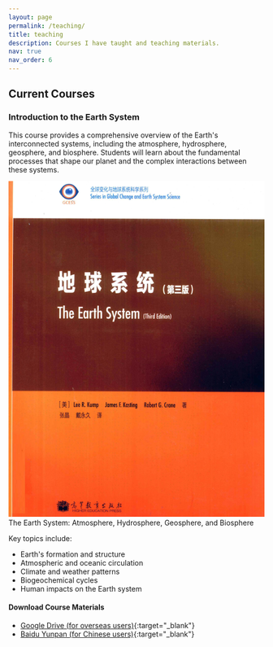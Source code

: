 ```yaml
---
layout: page
permalink: /teaching/
title: teaching
description: Courses I have taught and teaching materials.
nav: true
nav_order: 6
---
```


## Current Courses

### Introduction to the Earth System

This course provides a comprehensive overview of the Earth's interconnected systems, including the atmosphere, hydrosphere, geosphere, and biosphere. Students will learn about the fundamental processes that shape our planet and the complex interactions between these systems.

<div class="row">
    <div class="col-sm mt-3 mt-md-0">
        <img class="img-fluid rounded z-depth-1" src="/assets/img/earth_system.png" alt="Earth System" title="Earth System"/>
    </div>
</div>
<div class="caption">
    The Earth System: Atmosphere, Hydrosphere, Geosphere, and Biosphere
</div>

Key topics include:
- Earth's formation and structure
- Atmospheric and oceanic circulation
- Climate and weather patterns
- Biogeochemical cycles
- Human impacts on the Earth system

#### Download Course Materials

- [Google Drive (for overseas users)](https://drive.google.com/file/d/your_file_id_here/view?usp=sharing){:target="_blank"}
- [Baidu Yunpan (for Chinese users)](https://pan.baidu.com/s/your_share_code_here){:target="_blank"}
